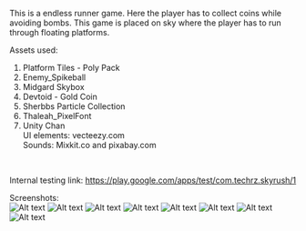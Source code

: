 This is a endless runner game. Here the player has to collect coins while avoiding bombs. This game is placed on sky where the player has to run through floating platforms.

Assets used: 
1. Platform Tiles - Poly Pack
2. Enemy_Spikeball
3. Midgard Skybox
4. Devtoid - Gold Coin
5. Sherbbs Particle Collection
6. Thaleah_PixelFont
7. Unity Chan <br>
UI elements: vecteezy.com <br>
Sounds: Mixkit.co and pixabay.com <br>
<br>

Internal testing link: https://play.google.com/apps/test/com.techrz.skyrush/1
<br>

Screenshots: <br>
![Alt text](1.jpg?raw=true)
![Alt text](2.jpg?raw=true)
![Alt text](3.jpg?raw=true)
![Alt text](4.jpg?raw=true)
![Alt text](5.jpg?raw=true)
![Alt text](6.jpg?raw=true)
![Alt text](7.jpg?raw=true)
![Alt text](8.jpg?raw=true)





